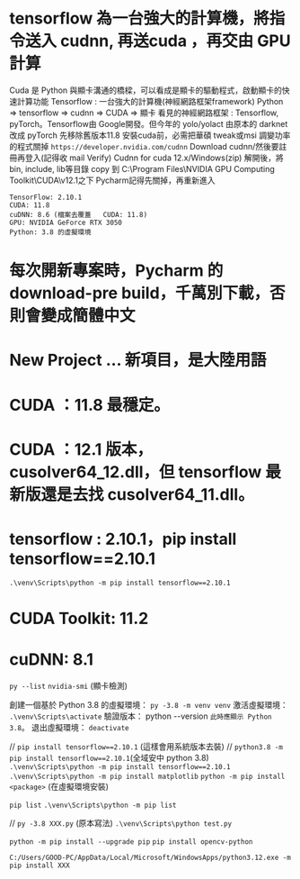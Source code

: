 # tensorflow 為一台強大的計算機，將指令送入 cudnn, 再送cuda ，再交由 GPU 計算

Cuda 是 Python 與顯卡溝通的橋樑，可以看成是顯卡的驅動程式，啟動顯卡的快速計算功能
Tensorflow : 一台強大的計算機(神經網路框架framework)
Python => tensorflow => cudnn => CUDA => 顯卡
看見的神經網路框架 : Tensorflow, pyTorch。Tensorflow由 Google開發。但今年的 yolo/yolact 由原本的 darknet 改成 pyTorch
先移除舊版本11.8
安裝cuda前，必需把華碩 tweak或msi  調變功率的程式關掉
`https://developer.nvidia.com/cudnn`
Download cudnn/然後要註冊再登入(記得收 mail Verify)
Cudnn for cuda 12.x/Windows(zip)
解開後，將bin, include, lib等目錄 copy 到 C:\Program Files\NVIDIA GPU Computing Toolkit\CUDA\v12.1之下
Pycharm記得先關掉，再重新進入

	TensorFlow: 2.10.1
	CUDA: 11.8
	cuDNN: 8.6 (檔案去覆蓋	CUDA: 11.8)
	GPU: NVIDIA GeForce RTX 3050
	Python: 3.8 的虛擬環境

# 每次開新專案時，Pycharm 的 download-pre build，千萬別下載，否則會變成簡體中文
# New Project ... 新項目，是大陸用語
# CUDA ：11.8 最穩定。
# CUDA ：12.1 版本，cusolver64_12.dll，但 tensorflow 最新版還是去找 cusolver64_11.dll。
# tensorflow : 2.10.1，pip install tensorflow==2.10.1
`.\venv\Scripts\python -m pip install tensorflow==2.10.1`
# CUDA Toolkit: 11.2
# cuDNN: 8.1
	
`py --list`
`nvidia-smi` (顯卡檢測)

創建一個基於 Python 3.8 的虛擬環境：
`py -3.8 -m venv venv`
激活虛擬環境：
`.\venv\Scripts\activate`
驗證版本：
python --version
`此時應顯示 Python 3.8`。
退出虛擬環境：
`deactivate`

// `pip install tensorflow==2.10.1` (這樣會用系統版本去裝)
// `python3.8 -m pip install tensorflow==2.10.1`(全域安中 python 3.8)
`.\venv\Scripts\python -m pip install tensorflow==2.10.1`
`.\venv\Scripts\python -m pip install matplotlib`
`python -m pip install <package>` (在虛擬環境安裝)

`pip list`
`.\venv\Scripts\python -m pip list`

// `py -3.8 XXX.py` (原本寫法)
`.\venv\Scripts\python test.py`

`python -m pip install --upgrade pip`
`pip install opencv-python`

`C:/Users/GOOD-PC/AppData/Local/Microsoft/WindowsApps/python3.12.exe -m pip install XXX`
